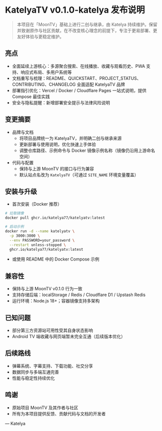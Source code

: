 # KatelyaTV v0.1.0-katelya 发布说明

> 本项目在「MoonTV」基础上进行二创与继承，由 Katelya 持续维护。保留并致谢原作与社区贡献，在不改变核心理念的前提下，专注于更易部署、更友好体验与更稳定维护。

## 亮点
- 全面延续上游核心：多源聚合搜索、在线播放、收藏与观看历史、PWA 支持、响应式布局、多用户系统等
- 文档重写与梳理：README、QUICKSTART、PROJECT_STATUS、CONTRIBUTING、CHANGELOG 全面适配 KatelyaTV 品牌
- 部署指引优化：Vercel / Docker / Cloudflare Pages 一站式说明，提供 Compose 最佳实践
- 安全与隐私提醒：新增部署安全提示与法律风险说明

## 变更摘要
- 品牌与文档
  - 将项目品牌统一为 KatelyaTV，并明确二创与继承来源
  - 更新部署与使用说明，优化快速上手体验
  - 调整仓库路径、示例命令与 Docker 镜像示例名称（镜像仍沿用上游命名空间）
- 代码与配置
  - 保持与上游 MoonTV 的接口与行为兼容
  - 默认站点名改为 `KatelyaTV`（可通过 `SITE_NAME` 环境变量覆盖）

## 安装与升级
- 首次安装（Docker 推荐）
```bash
# 拉取镜像
docker pull ghcr.io/katelya77/katelyatv:latest

# 启动示例
docker run -d --name katelyatv \
  -p 3000:3000 \
  --env PASSWORD=your_password \
  --restart unless-stopped \
  ghcr.io/katelya77/katelyatv:latest
```
- 或使用 README 中的 Docker Compose 示例

## 兼容性
- 保持与上游 MoonTV v0.1.0 行为一致
- 支持存储后端：localStorage / Redis / Cloudflare D1 / Upstash Redis
- 运行环境：Node.js 18+；容器镜像支持多架构

## 已知问题
- 部分第三方资源站可用性受其自身状态影响
- Android TV 端收藏与网页端暂未完全互通（后续版本优化）

## 后续路线
- 弹幕系统、字幕支持、下载功能、社交分享
- 数据同步与多端互通完善
- 性能与稳定性持续优化

## 鸣谢
- 原始项目 MoonTV 及其作者与社区
- 所有为本项目提供反馈、贡献代码与文档的开发者

— Katelya